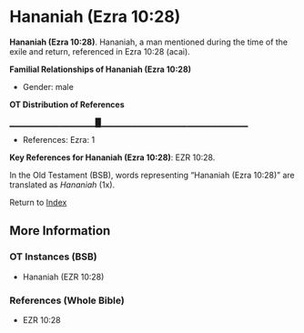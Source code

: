 # Hananiah (Ezra 10:28)
**Hananiah (Ezra 10:28)**. 
Hananiah, a man mentioned during the time of the exile and return, referenced in Ezra 10:28 (acai). 




**Familial Relationships of Hananiah (Ezra 10:28)**


* Gender: male


**OT Distribution of References**

▁▁▁▁▁▁▁▁▁▁▁▁▁▁█▁▁▁▁▁▁▁▁▁▁▁▁▁▁▁▁▁▁▁▁▁▁▁▁
* References: Ezra: 1



**Key References for Hananiah (Ezra 10:28)**: 
EZR 10:28. 


In the Old Testament (BSB), words representing “Hananiah (Ezra 10:28)” are translated as 
*Hananiah* (1x). 




Return to [Index](00-Index.md)

## More Information

### OT Instances (BSB)

* Hananiah (EZR 10:28)



### References (Whole Bible)

* EZR 10:28



